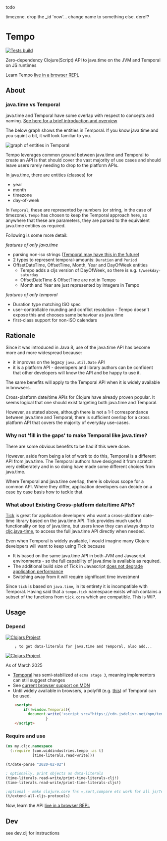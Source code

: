 todo

timezone. drop the _id
'now'... change name to something else. deref?


# Tempo

<!-- [![Clojars Project](https://img.shields.io/clojars/v/com.widdindustries/cljc.java-time.svg)](https://clojars.org/com.widdindustries/cljc.java-time)-->
[![Tests build](https://github.com/henryw374/tempo/actions/workflows/tests.yaml/badge.svg)](https://github.com/henryw374/tempo/actions/workflows/tests.yaml)
<!-- [![bb compatible](https://raw.githubusercontent.com/babashka/babashka/master/logo/badge.svg)](https://babashka.org)-->

Zero-dependency Clojure(Script) API to java.time on the JVM and Temporal on JS runtimes

Learn Tempo [live in a browser REPL](https://widdindustries.com/tempo-docs/public/)

## About

### java.time vs Temporal

java.time and Temporal have some overlap with respect to concepts and naming. [See here for a brief introduction and overview](https://widdindustries.com/blog/ecma-temporal-vs-java-time.html)

The below graph shows the entities in Temporal. If you know java.time and you squint a bit, it will look familiar to
you.

![graph of entities in Temporal](https://tc39.es/proposal-temporal/docs/object-model.svg)

Tempo leverages common ground between java.time and Temporal to create an API is that should cover the vast majority of use cases and should leave users rarely needing to drop to the platform APIs. 

In java.time, there are entities (classes) for 

* year
* month
* timezone
* day-of-week

In `Temporal`, these are represented by numbers (or string, in the case of timezone). `Tempo` has chosen to keep the Temporal approach here, so anywhere that these are parameters, they are parsed to the equivalent java.time entities as required.

Following is some more detail:

*features of only java.time*

* parsing non-iso
  strings ([Temporal may have this in the future](https://github.com/js-temporal/proposal-temporal-v2/issues/2))
* 2 types to represent temporal-amounts: `Duration` and `Period`
* OffsetDateTime, OffsetTime, Month, Year and DayOfWeek entities
    * Tempo adds a cljs version of DayOfWeek, so there is e.g. `t/weekday-saturday`
    * OffsetDateTime & OffsetTime are not in Tempo
    * Month and Year are just represented by integers in Tempo

*features of only temporal*

* Duration type matching ISO spec
* user-controllable rounding and conflict resolution - Tempo doesn't expose this and chooses same behaviour as java.time
* first-class support for non-ISO calendars

## Rationale

Since it was introduced in Java 8, use of the java.time API has become more and more widespread because:

* it improves on the legacy `java.util.Date` API
* it is a platform API - developers and library authors can be confident that other developers will know the API and be
  happy to use it.

The same benefits will apply to the Temporal API when it is widely available in browsers.

Cross-platform date/time APIs for Clojure have already proven popular. It seems logical that one should exist targeting
both java.time and Temporal.

However, as stated above, although there is not a 1-1 correspondance between java.time and Temporal, there is sufficient
overlap for a cross platform API that covers the majority of everyday use-cases.

### Why not 'fill in the gaps' to make Temporal like java.time?

There are some obvious benefits to be had if this were done.

However, aside from being a lot of work to do this, Temporal is a different API from java.time. The Temporal authors
have designed it from scratch very deliberately and in so doing have made some different choices from java.time.

Where Temporal and java.time overlap, there is obvious scope for a common API. Where they differ, application developers
can decide on a case by case basis how to tackle that.

### What about Existing Cross-platform date/time APIs?

[Tick](https://github.com/juxt/tick) is great for application developers who want a
cross-platform date-time library based on the java.time API. Tick provides much useful functionality
on top of java.time, but users know they can always drop
to [cljc.java-time](https://github.com/henryw374/cljc.java-time),
to access the full java.time API directly when needed.

Even when Temporal is widely available, I would imagine many Clojure developers will want to keep using Tick because

* It is based on the same java.time API in both JVM and Javascript environments - so the full capability of java.time is
  available as required.
* The additional build size of Tick in
  Javascript [does not degrade application performance](https://widdindustries.com/blog/clojurescript-datetime-lib-comparison.html)
* Switching away from it will require significant time investment

Since `tick` is based on `java.time`, in its entirety it is incompatible with Temporal. Having said that a `tempo.tick`
namespace exists which contains a subset of the functions from `tick.core` which are compatible. This is WIP.

## Usage

### Depend

[![Clojars Project](https://img.shields.io/clojars/v/com.widdindustries/tempo.svg)](https://clojars.org/com.widdindustries/tempo)

        ; to get data-literals for java.time and Temporal, also add...


[![Clojars Project](https://img.shields.io/clojars/v/com.widdindustries/time-literals-tempo.svg)](https://clojars.org/com.widdindustries/time-literals-tempo)

As of March 2025

* [Temporal](https://github.com/tc39/proposal-temporal) has semi-stabilized at
  `ecma stage 3`, meaning implementors
  can still suggest changes 
* See [current browser support on MDN](https://developer.mozilla.org/en-US/docs/Web/JavaScript/Reference/Global_Objects/Temporal)
* Until widely available in browsers, a polyfill (e.g. [this](https://github.com/fullcalendar/temporal-polyfill)) of Temporal can be used.

```html
    <script>
        if(!window.Temporal){
          document.write('<script src="https://cdn.jsdelivr.net/npm/temporal-polyfill@0.3.0-beta.1/global.min.js"><\/script>');         
                  }
    </script>
```


### Require and use

```clojure
(ns my.cljc.namespace
  (:require [com.widdindustries.tempo :as t]
            [time-literals.read-write]))

(t/date-parse "2020-02-02")

; optionally, print objects as data-literals
(time-literals.read-write/print-time-literals-clj!)
(time-literals.read-write/print-time-literals-cljs!)

;optional - make clojure.core fns =,sort,compare etc work for all js/Temporal entities
(t/extend-all-cljs-protocols)

```

Now, learn the API [live in a browser REPL](https://widdindustries.com/tempo-docs/public/)

## Dev

see dev.clj for instructions  

